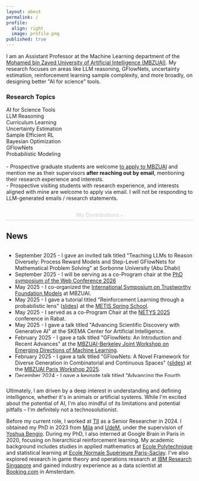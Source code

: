 ```yaml
---
layout: about
permalink: /
profile:
  align: right
  image: profile.png
published: true
---
```


<div class="intro-section">
  <p class="lead-text">
    I am an Assistant Professor at the Machine Learning department of the <a href="https://mbzuai.ac.ae/" target="_blank">Mohamed bin Zayed University of Artificial Intelligence (MBZUAI)</a>. My research focuses on areas like LLM reasoning, GFlowNets, uncertainty estimation, reinforcement learning sample complexity, and more broadly, on designing better "AI for science" tools.
  </p>



  <div class="research-topics">
    <h3>Research Topics</h3>
    <div class="topic-grid">
      <div class="topic-item">AI for Science Tools</div>
      <div class="topic-item">LLM Reasoning</div>
      <div class="topic-item">Curriculum Learning</div>
      <div class="topic-item">Uncertainty Estimation</div>
      <div class="topic-item">Sample Efficient RL</div>
      <div class="topic-item">Bayesian Optimization</div>
      <div class="topic-item">GFlowNets</div>
      <div class="topic-item">Probabilistic Modeling</div>
    </div>
  </div>

  <div class="highlight-box">
    <br>
    - Prospective graduate students are welcome <a href="https://mbzuai.ac.ae/study/graduate-admission-process/" target="_blank">to apply to MBZUAI</a> and mention me as their supervisors <strong>after reaching out by email</strong>, mentioning their research experience and interests.  
    <br>
    - Prospective visiting students with research experience, and interests aligned with mine are welcome to apply via email. I will not be responding to LLM-generated emails / research statements.
  </div>

  <div class="my-contributions" style="margin-top: 2em; ">
    <h3 id="contributions-toggle" style="cursor: pointer; text-align: center; color: #d3d3d3; display: block; border-bottom: 1px solid #d3d3d3; padding-bottom: 5px; user-select: none; font-size: 1em; font-weight: 500; margin: auto;">
      My Contributions
      <span id="contributions-icon" style="color: #d3d3d3; font-size: 0.8em;">+</span>
    </h3>
    <div id="contributions-content" style="display: none; text-align: left;">
      <p>
        I build more capable and reliable AI. My research focuses on teaching machines to reason, plan, and generate diverse solutions under uncertainty.
      </p>
      <p>
        My work is centered on three key areas:
      </p>
      <ol style="padding-left: 20px;">
        <li style="margin-bottom: 1em;">
          <strong>Developing Novel Methods:</strong> I am a core contributor to <strong>Generative Flow Networks (GFlowNets)</strong>, a modern framework for structured probabilistic sampling. I also design new techniques for crucial problems like <strong>uncertainty estimation (DEUP)</strong> and <strong>efficient curriculum learning</strong>.
        </li>
        <li style="margin-bottom: 1em;">
          <strong>Advancing Large Language Models:</strong> I apply these methods to improve the reasoning and alignment of LLMs, with projects focused on enhancing multi-step logic and fine-tuning models with human preferences.
        </li>
        <li style="margin-bottom: 1em;">
          <strong>Building Tools for the Community:</strong> I believe in advancing science through shared tools. I created the <strong><code><a href="https://github.com/GFNOrg/torchgfn" target="_blank">torchgfn</a></code></strong> library for GFlowNets and have co-led the development of benchmarks like <strong><a href="https://minigrid.farama.org/" target="_blank">BabyAI</a></strong>, <strong><a href="https://github.com/mbzuai-nlp/finchain" target="_blank">FinChain</a></strong>, and <strong><a href="https://github.com/choukrani/llm-babybench" target="_blank">LLM-BabyBench</a></strong>.
        </li>
      </ol>
      <p>
        Ultimately, I aim to create AI systems that are robust, creative, and trustworthy enough for real-world deployment.
      </p>
    </div>
  </div>
</div>

<div class="news" style="margin-top: 2em;">
<h2>News</h2>
<div style="max-height: 25em; overflow-y: auto;">
<ul>
  <li><span class="news-date">September 2025</span> - I gave an invited talk titled "Teaching LLMs to Reason Diversely: Process Reward Models and Step-Level GFlowNets for Mathematical Problem Solving" at Sorbonne University (Abu Dhabi)</li>
  <li><span class="news-date">September 2025</span> - I will be serving as a co-Program chair at the <a href="https://www2026.thewebconf.org/calls/phd-symposium.html" target="_blank">PhD symposium of the Web Conference 2026</a></li>
  <li><span class="news-date">May 2025</span> - I co-organized the <a href="https://istfm.github.io/index.html" target="_blank">International Symposium on Trustworthy Foundation Models</a> at MBZUAI.</li>   
  <li><span class="news-date">May 2025</span> - I gave a tutorial titled "Reinforcement Learning through a probabilistic lens" (<a href="{{site.baseurl}}/assets/files/metis2025.pdf" target="_blank">slides</a>) at the <a href="https://netys.org/" target="_blank">METIS Spring School</a>.</li>
  <li><span class="news-date">May 2025</span> - I served as a co-Program Chair at the <a href="https://netys.org/" target="_blank">NETYS 2025</a> conference in Rabat.</li>  
  <!-- <li><span class="news-date">May 2025</span> - Our work <a href="https://www.arxiv.org/abs/2502.13191">"On the Privacy Risks of Spiking Neural Networks: A Membership Inference Analysis"</a> has been accepted to the UAI 2025 conference, and to the <a href="https://sites.google.com/view/icbinb-2025">"I Can't Believe It's Not Better: Challenges in Applied Deep Learning" @ ICLR 2025</a> workshop <b>as a spotlight talk</b>. Congrats to my students Junyi and Abhijith.</li> -->
  <li><span class="news-date">May 2025</span> - I gave a talk titled "Advancing Scientific Discovery with Generative AI" at the SKEMA Center for Artificial Intelligence.</li>
  <li><span class="news-date">February 2025</span> - I gave a talk titled "GFlowNets: An Introduction and Recent Advances" at the <a href="https://emerging-ml.github.io/">MBZUAI-Berkeley Joint Workshop on Emerging Directions of Machine Learning</a>.</li>
  <li><span class="news-date">February 2025</span> - I gave a talk titled "GFlowNets: A Novel Framework for Diverse Generation in Combinatorial and Continuous Spaces" (<a href="{{site.baseurl}}/assets/files/mbzuai_paris_workshop_feb25.pdf" target="_blank">slides</a>) at the <a href="https://mbzuai-paris.github.io/workshop-2025">MBZUAI Paris Workshop 2025</a>.</li>
  <!-- <li><span class="news-date">February 2025</span> - Our work <a href="https://arxiv.org/abs/2406.16061">"PORT: Preference Optimization on Reasoning Traces"</a> has been accepted to the <a href="https://2025.naacl.org/">NAACL 2025</a> conference.</li> -->
  <!-- <li><span class="news-date">February 2025</span> - Our work "Customer Reactions to Companion AI: Exploring Opportunities and Threats for Vulnerable Consumers" has been accepted to the <a href="https://www.servsig.org/wordpress/2024/08/2025-frontiers-in-service-in-hec-montreal-canada/">Frontiers in service 2025</a> conference.</li> -->
  <li><span class="news-date">December 2024</span> - I gave a keynote talk titled "Advancing the Fourth Paradigm: Machine Learning Frameworks for Experimental Science" at the  the <a href="https://morocco.ai/events/conferences/MoroccoAI-Conference-2024/index.html">MoroccoAI 2024 conference</a>.</li>
  <li><span class="news-date">November 2024</span> - I attended the <a href="https://climb.berkeley.edu/climb-workshop/">CLIMB workshop</a>, and the <a href="https://simons.berkeley.edu/workshops/domain-adaptation-related-areas" target="_blank">Domain adaption and related areas workshop</a> at the Simon's institute, in University of California, Berkeley.</li>
  <li><span class="news-date">September 2024</span> - I joined MBZUAI as an Assistant Professor in the Machine Learning Department.</li>
</ul>
</div>
</div>

<div style="margin-top: 2em;">
  <p>
    Ultimately, I am driven by a deep interest in understanding and defining intelligence, whether it's in animals or artificial systems. While I'm excited about the potential of AI, I'm also mindful of its limitations and potential pitfalls – I'm definitely not a technosolutionist.
  </p>
  <p>
    Before my current role, I worked at <a href="https://www.tii.ae/" target="_blank">TII</a> as a Senior Researcher in 2024. I obtained my PhD in 2023 from <a href="https://mila.quebec/en/" target="_blank">Mila</a> and <a href="https://www.umontreal.ca/en" target="_blank">UdeM</a>, under the supervision of <a href="https://yoshuabengio.org/" target="_blank">Yoshua Bengio</a>. During my PhD, I also interned at Google Brain in Paris in 2020, focusing on hierarchical reinforcement learning. My academic background includes studies in applied mathematics at <a href="https://www.polytechnique.edu/" target="_blank">Ecole Polytechnique</a> and statistical learning at <a href="https://ens-paris-saclay.fr/" target="_blank">Ecole Normale Supérieure Paris-Saclay</a>. I've also explored research in game theory and operations research at <a href="https://researcher.watson.ibm.com/researcher/view_group.php?id=8131" target="_blank">IBM Research Singapore</a> and gained industry experience as a data scientist at <a href="https://www.booking.com/">Booking.com</a> in Amsterdam.
  </p>
</div>

<script>
  const contributionsToggle = document.getElementById('contributions-toggle');
  const contributionsContent = document.getElementById('contributions-content');
  const contributionsIcon = document.getElementById('contributions-icon');

  contributionsToggle.addEventListener('click', () => {
    if (contributionsContent.style.display === 'none') {
      contributionsContent.style.display = 'block';
      contributionsIcon.textContent = '-';
    } else {
      contributionsContent.style.display = 'none';
      contributionsIcon.textContent = '+';
    }
  });
</script>
